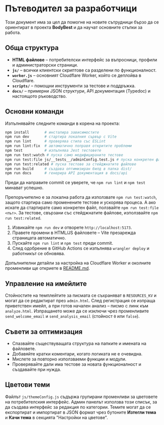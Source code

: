 # Пътеводител за разработчици

Този документ има за цел да помогне на новите сътрудници бързо да се ориентират в проекта **BodyBest** и да научат основните стъпки за работа.

## Обща структура

- **HTML файлове** – потребителски интерфейс за въпросници, профили и администраторски страници.
- **`js/`** – всички клиентски скриптове са разделени по функционалност.
- **`worker.js`** – основният Cloudflare Worker, който се деплойва в Cloudflare.
- **`scripts/`** – помощни инструменти за тестове и поддръжка.
- **`docs/`** – примерни JSON структури, API документация (Typedoc) и настоящото ръководство.

## Основни команди

Изпълнявайте следните команди в корена на проекта:

```bash
npm install       # инсталира зависимостите
npm run dev       # стартира локалния сървър с Vite
npm run lint      # проверява стила със ESLint
npm run lint:fix  # автоматично поправя откритите проблеми
npm test          # изпълнява Jest тестовете
npm run test:watch # пуска само модифицираните тестове
npm run test:file js/__tests__/adminConfig.test.js # пуска конкретен файл
npm run test:related # пуска тестове за стейджнатите файлове
npm run build     # създава оптимизиран билд в папка dist/
npm run docs      # генерира API документация в docs/api
```

Преди да направите commit се уверете, че `npm run lint` и `npm test` минават успешно.

Препоръчително е за локална работа да използвате `npm run test:watch`,
защото стартира само променените тестове и ускорява процеса.
А ако искате да стартирате само конкретен файл, ползвайте `npm run test:file <път>`.
За тестове, свързани със стейджнатите файлове, използвайте `npm run test:related`.


1. Извикайте `npm run dev` и отворете `http://localhost:5173`.
2. Правете промени в HTML/JS файловете – Vite презарежда страницата автоматично.
3. Пускайте `npm run lint` и `npm test` преди commit.
4. След одобрение в GitHub Actions се изпълнява `wrangler deploy` и работникът се обновява.

Допълнителни детайли за настройка на Cloudflare Worker и околните променливи ще откриете в [README.md](../README.md).

## Управление на имейлите

Стойностите на темплейтите за писмата се съхраняват в `RESOURCES_KV` и могат да се редактират през `admin.html`.
След регистрация се изпраща приветствен имейл, а при готов начален анализ – писмо с линк към `analyze.html`.
Изпращането може да се изключи чрез променливите `send_welcome_email` и `send_analysis_email` (стойност `0` или `false`).


## Съвети за оптимизация

- Спазвайте съществуващата структура на папките и имената на файловете.
- Добавяйте кратки коментари, когато логиката не е очевидна.
- Мислете за повторно използваеми функции и модули.
- Проверявайте дали има тестове за новата функционалност и създавайте при нужда.

## Цветови теми

Файлът `js/themeConfig.js` съдържа групирани променливи за цветовете на
потребителския интерфейс. Админ панелът използва този списък, за да създава
интерфейс за редакция по категории. Темите могат да се експортират и импортират
в JSON формат чрез бутоните **Изтегли тема** и **Качи тема** в секцията
"Настройки на цветове".


